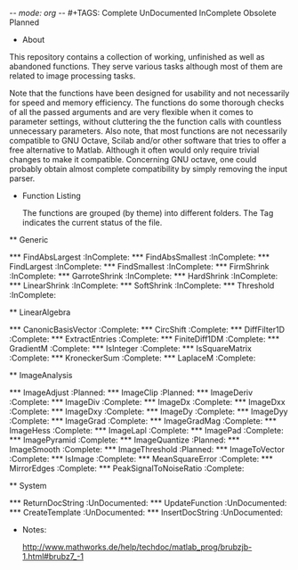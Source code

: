 -*- mode: org -*-
#+TAGS: Complete UnDocumented InComplete Obsolete Planned

* About

This repository contains a collection of working, unfinished as well as
abandoned functions. They serve various tasks although most of them are related
to image processing tasks.

Note that the functions have been designed for usability and not necessarily for
speed and memory efficiency. The functions do some thorough checks of all the
passed arguments and are very flexible when it comes to parameter settings,
without cluttering the the function calls with countless unnecessary
parameters. Also note, that most functions are not necessarily compatible to GNU
Octave, Scilab and/or other software that tries to offer a free alternative to
Matlab. Although it often would only require trivial changes to make it
compatible. Concerning GNU octave, one could probably obtain almost complete
compatibility by simply removing the input parser.

* Function Listing

  The functions are grouped (by theme) into different folders. The Tag indicates
  the current status of the file.

** Generic

*** FindAbsLargest						 :InComplete:
*** FindAbsSmallest						 :InComplete:
*** FindLargest							 :InComplete:
*** FindSmallest						 :InComplete:
*** FirmShrink							 :InComplete:
*** GarroteShrink						 :InComplete:
*** HardShrink							 :InComplete:
*** LinearShrink						 :InComplete:
*** SoftShrink							 :InComplete:
*** Threshold							 :InComplete:

** LinearAlgebra

*** CanonicBasisVector						   :Complete:
*** CircShift							   :Complete:
*** DiffFilter1D						   :Complete:
*** ExtractEntries						   :Complete:
*** FiniteDiff1DM						   :Complete:
*** GradientM							   :Complete:
*** IsInteger							   :Complete:
*** IsSquareMatrix						   :Complete:
*** KroneckerSum						   :Complete:
*** LaplaceM							   :Complete:

** ImageAnalysis

*** ImageAdjust 						    :Planned:
*** ImageClip							    :Planned:
*** ImageDeriv							   :Complete:
*** ImageDiv							   :Complete:
*** ImageDx							   :Complete:
*** ImageDxx							   :Complete:
*** ImageDxy							   :Complete:
*** ImageDy							   :Complete:
*** ImageDyy							   :Complete:
*** ImageGrad							   :Complete:
*** ImageGradMag						   :Complete:
*** ImageHess							   :Complete:
*** ImageLapl							   :Complete:
*** ImagePad							   :Complete:
*** ImagePyramid						   :Complete:
*** ImageQuantize						    :Planned:
*** ImageSmooth							   :Complete:
*** ImageThreshold						    :Planned:
*** ImageToVector						   :Complete:
*** IsImage							   :Complete:
*** MeanSquareError						   :Complete:
*** MirrorEdges							   :Complete:
*** PeakSignalToNoiseRatio					   :Complete:

** System

*** ReturnDocString					       :UnDocumented:
*** UpdateFunction					       :UnDocumented:
*** CreateTemplate					       :UnDocumented:
*** InsertDocString					       :UnDocumented:

* Notes:

  http://www.mathworks.de/help/techdoc/matlab_prog/brubzjb-1.html#brubz7_-1
